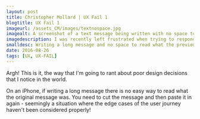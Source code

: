 ```yaml
---
layout: post
title: Christopher Mollard | UX Fail 1
blogtitle: UX Fail 1
imageurl: /assets_CM/images/textnospace.jpg
imagealt: A screenshot of a text message being written with no space to read what was previously sent.
imagedescription: I was recently left frustrated when trying to respond to a message.
smalldesc: Writing a long message and no space to read what the previous one was.
date: 2016-08-26
tags: [UX, UX-FAIL]
---
```

<p>
Argh!  This is it, the way that I'm going to rant about poor design decisions that I notice in the world.
</p>
<p>
On an iPhone, if writing a long message there is no easy way to read what the original message was. You need to cut the message and then paste it in again - seemingly a situation where the edge cases of the user journey haven't been considered properly! 
</p>
